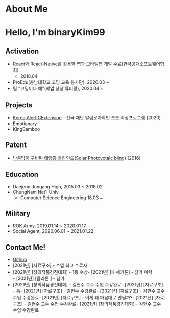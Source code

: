 # About Me

# Hello, I'm binaryKim99

## Activation

- React와 React-Native를 활용한 앱과 모바일웹 개발 수료(한국공개소프트웨어협회)
  - 2018.04
- ProEdu(충남대학교 코딩 교육 봉사단), 2020.03 ~
- 팀 "코딩이나 해"(학업 상상 튜터링), 2020.04 ~

## Projects

- [Korea Alert CExtension](https://github.com/DuckSooKoong/Korea_Alert_CExtension) - 전국 재난 알림문자확인 크롬 확장프로그램 (2020)
- Emotionary
- KingBamboo

## Patent

- [방충망이 구비된 태양광 블라인드(Solar Photovotaic blind)](http://kipris.or.kr/mobile/search/view_patent.do?applno=1020160075033) (2016)

## Education

- Daejeon Jungang High, 2015.03 ~ 2018.02
- ChungNam Nat'l Univ.
  - Computer Science Engineering 18.03 ~

## Military

- ROK Army, 2019.01.14 ~ 2020.01.17
- Social Agent, 2020.06.01 ~ 2021.01.22

## Contact Me!

- [Github](https://github.com/dblepart99)
- [2021년] [자료구조] - 수업 최고 수료자
- [2021년] [창의작품경진대회] - 1등 수상- [2021년] [K-해커톤] - 참가 이력 <br/> - [2021년] [콜라톤 ] - 참가 
- [2021년] [창의작품경진대회] - 김현수 교수 수업 수강완료- [2021년] [자료구조] - 흠- [2021년] [자료구조] - 김현수 수강완료- [2021년] [자료구조] - 김현수 교수 수업 수강완료- [2021년] [자료구조] - 이게 왜 마음대로 안될까?- [2021년] [자료구조] - 김현수 교수 수업 수강완료- [2021년] [창의작품경진대회] - 김현수 교수 수업 수강완료
